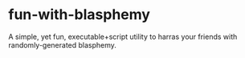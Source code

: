 # fun-with-blasphemy
A simple, yet fun, executable+script utility to harras your friends with randomly-generated blasphemy.
